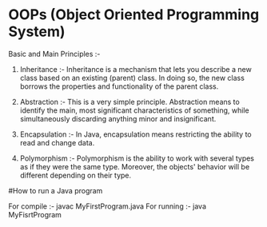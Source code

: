 # OOPs (Object Oriented Programming System)

Basic and Main Principles :-

1. Inheritance :- Inheritance is a mechanism that lets you describe a new class based on an existing (parent) class. In doing so, the new class borrows the properties and functionality of the parent class. 

2. Abstraction :- This is a very simple principle. Abstraction means to identify the main, most significant characteristics of something, while simultaneously discarding anything minor and insignificant.

3. Encapsulation :- In Java, encapsulation means restricting the ability to read and change data. 

4. Polymorphism :- Polymorphism is the ability to work with several types as if they were the same type. Moreover, the objects' behavior will be different depending on their type. 

#How to run a Java program

For compile :- javac MyFirstProgram.java
For running :- java MyFisrtProgram

